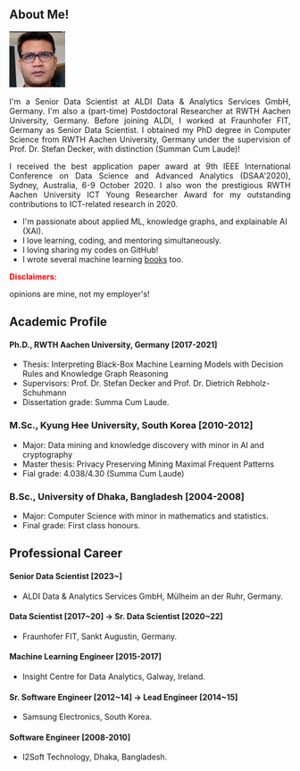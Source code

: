 ## About Me!
<img class="profile-picture" src="img/1664312512000.jpg" width="100">

<p style='text-align: justify;'> I'm a Senior Data Scientist at ALDI Data & Analytics Services GmbH, Germany. I'm also a (part-time) Postdoctoral Researcher at RWTH Aachen University, Germany. Before joining ALDI, I worked at Fraunhofer FIT, Germany as Senior Data Scientist. I obtained my PhD degree in Computer Science from RWTH Aachen University, Germany under the supervision of Prof. Dr. Stefan Decker, with distinction (Summan Cum Laude)!</p>
  
<p style='text-align: justify;'> I received the best application paper award at 9th IEEE International Conference on Data Science and Advanced Analytics (DSAA'2020),  Sydney, Australia, 6-9 October 2020. I also won the prestigious RWTH Aachen University ICT Young Researcher Award for my outstanding contributions to ICT-related research in 2020. </p>

- I'm passionate about applied ML, knowledge graphs, and explainable AI (XAI). 
- I love learning, coding, and mentoring simultaneously. 
- I loving sharing my codes on GitHub! 
- I wrote several machine learning [books](https://www.amazon.com/s?k=Md.+Rezaul+Karim&ref=nb_sb_noss) too.

**<p style="color:red">Disclaimers:</p>** opinions are mine, not my employer's! 

## Academic Profile
#### Ph.D., RWTH Aachen University, Germany [2017-2021]
- Thesis: Interpreting Black-Box Machine Learning Models with Decision Rules and Knowledge Graph Reasoning 
- Supervisors: Prof. Dr. Stefan Decker and Prof. Dr. Dietrich Rebholz-Schuhmann
- Dissertation grade: Summa Cum Laude.

### M.Sc., Kyung Hee University, South Korea [2010-2012]
- Major: Data mining and knowledge discovery with minor in AI and cryptography
- Master thesis: Privacy Preserving Mining Maximal Frequent Patterns
- Fial grade: 4.038/4.30 (Summa Cum Laude)

### B.Sc., University of Dhaka, Bangladesh [2004-2008]
- Major: Computer Science with minor in mathematics and statistics.
- Final grade: First class honours.

## Professional Career
#### Senior Data Scientist [2023~]
- ALDI Data & Analytics Services GmbH, Mülheim an der Ruhr, Germany. 

#### Data Scientist [2017~20] -> Sr. Data Scientist [2020~22]
- Fraunhofer FIT, Sankt Augustin, Germany. 

#### Machine Learning Engineer [2015-2017]
- Insight Centre for Data Analytics, Galway, Ireland.

#### Sr. Software Engineer [2012~14] -> Lead Engineer [2014~15]
-  Samsung Electronics, South Korea.

#### Software Engineer [2008-2010]
- I2Soft Technology, Dhaka, Bangladesh.
